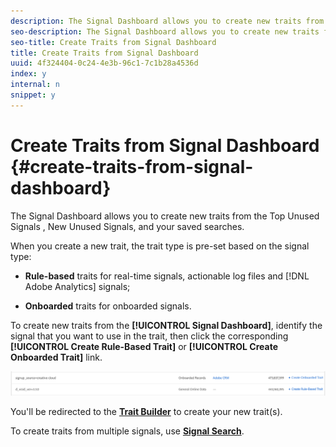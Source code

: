 ```yaml
---
description: The Signal Dashboard allows you to create new traits from the Top Unused Signals , New Unused Signals, and your saved searches.
seo-description: The Signal Dashboard allows you to create new traits from the Top Unused Signals , New Unused Signals, and your saved searches.
seo-title: Create Traits from Signal Dashboard
title: Create Traits from Signal Dashboard
uuid: 4f324404-0c24-4e3b-96c1-7c1b28a4536d
index: y
internal: n
snippet: y
---
```


# Create Traits from Signal Dashboard {#create-traits-from-signal-dashboard}

The Signal Dashboard allows you to create new traits from the Top Unused Signals , New Unused Signals, and your saved searches.

When you create a new trait, the trait type is pre-set based on the signal type:

* **Rule-based** traits for real-time signals, actionable log files and [!DNL Adobe Analytics] signals;

* **Onboarded** traits for onboarded signals.

To create new traits from the **[!UICONTROL Signal Dashboard]**, identify the signal that you want to use in the trait, then click the corresponding **[!UICONTROL Create Rule-Based Trait]** or **[!UICONTROL Create Onboarded Trait]** link.

![](assets/signals-create-trait.png)

You'll be redirected to the **[Trait Builder](../../../c-features/traits/about-trait-builder.md#concept_13D6537EE5D0459F870C58822AD5400A)** to create your new trait(s).

To create traits from multiple signals, use **[Signal Search](../../../c-features/data-explorer/data-explorer-create-trait/data-explorer-create-search.md#concept_D7D8B9F4A7844324952DD893DD9D851F)**.
